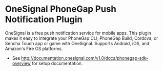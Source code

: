 OneSignal PhoneGap Push Notification Plugin
====================================

OneSignal is a free push notification service for mobile apps. This plugin makes it easy to integrate your PhoneGap CLI, PhoneGap Build, Cordova, or Sencha Touch app or game with OneSignal. Supports Android, iOS, and Amazon's Fire OS platforms.

- See http://documentation.onesignal.com/v1.0/docs/phonegap-sdk-overview for setup documentation.
